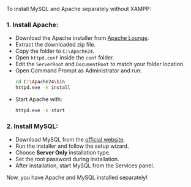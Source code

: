 To install MySQL and Apache separately without XAMPP:

### 1. **Install Apache:**
   - Download the Apache installer from [Apache Lounge](https://www.apachelounge.com/download/).
   - Extract the downloaded zip file.
   - Copy the folder to `C:\Apache24`.
   - Open `httpd.conf` inside the `conf` folder.
   - Edit the `ServerRoot` and `DocumentRoot` to match your folder location.
   - Open Command Prompt as Administrator and run:
     ```bash
     cd C:\Apache24\bin
     httpd.exe -k install
     ```
   - Start Apache with:
     ```bash
     httpd.exe -k start
     ```

### 2. **Install MySQL:**
   - Download MySQL from the [official website](https://dev.mysql.com/downloads/mysql/).
   - Run the installer and follow the setup wizard.
   - Choose **Server Only** installation type.
   - Set the root password during installation.
   - After installation, start MySQL from the Services panel.

Now, you have Apache and MySQL installed separately!